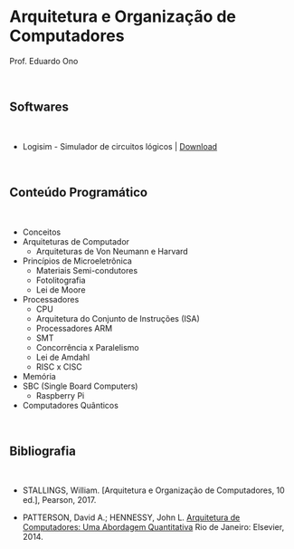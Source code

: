# Arquitetura e Organização de Computadores

Prof. Eduardo Ono

<br>

## Softwares
<br>

- Logisim - Simulador de circuitos lógicos | [Download](https://sourceforge.net/projects/circuit/) 

<br>

## Conteúdo Programático
<br>

* Conceitos
* Arquiteturas de Computador
    * Arquiteturas de Von Neumann e Harvard
* Princípios de Microeletrônica
    * Materiais Semi-condutores
    * Fotolitografia
    * Lei de Moore
* Processadores
    * CPU
    * Arquitetura do Conjunto de Instruções (ISA)
    * Processadores ARM
    * SMT
    * Concorrência x Paralelismo
    * Lei de Amdahl
    * RISC x CISC
* Memória
* SBC (Single Board Computers)
    * Raspberry Pi
* Computadores Quânticos

<br>

## Bibliografia
<br>

* STALLINGS, William. [Arquitetura e Organização de Computadores, 10 ed.], Pearson, 2017.

* PATTERSON, David A.; HENNESSY, John L. [Arquitetura de Computadores: Uma Abordagem Quantitativa](https://archive.org/details/ArquiteturaDeComputadores) Rio de Janeiro: Elsevier, 2014.
